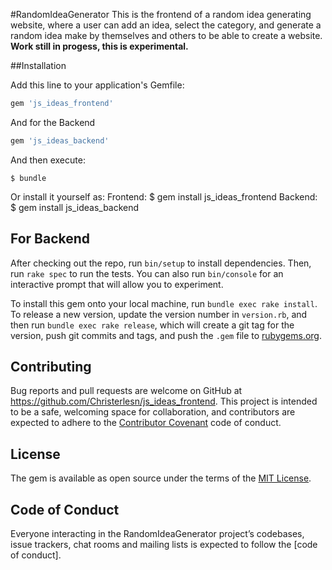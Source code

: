 #RandomIdeaGenerator
This is the frontend of a random idea generating website, where a user can add an idea, select the category, and generate a random idea make by themselves and others to be able to create a website. 
**Work still in progess, this is experimental.**

##Installation

Add this line to your application's Gemfile:
```javascript
gem 'js_ideas_frontend'
```

And for the Backend
```ruby on rails
gem 'js_ideas_backend'
```

And then execute:

    $ bundle

Or install it yourself as:
    Frontend:
    $ gem install js_ideas_frontend
    Backend:
    $ gem install js_ideas_backend

## For Backend

After checking out the repo, run `bin/setup` to install dependencies. Then, run `rake spec` to run the tests. You can also run `bin/console` for an interactive prompt that will allow you to experiment.

To install this gem onto your local machine, run `bundle exec rake install`. To release a new version, update the version number in `version.rb`, and then run `bundle exec rake release`, which will create a git tag for the version, push git commits and tags, and push the `.gem` file to [rubygems.org](https://rubygems.org).

## Contributing

Bug reports and pull requests are welcome on GitHub at https://github.com/Christerlesn/js_ideas_frontend. This project is intended to be a safe, welcoming space for collaboration, and contributors are expected to adhere to the [Contributor Covenant](http://contributor-covenant.org) code of conduct.

## License

The gem is available as open source under the terms of the [MIT License](https://opensource.org/licenses/MIT).

## Code of Conduct

Everyone interacting in the RandomIdeaGenerator project’s codebases, issue trackers, chat rooms and mailing lists is expected to follow the [code of conduct].
